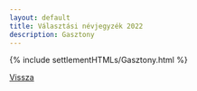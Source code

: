 ```yaml
---
layout: default
title: Választási névjegyzék 2022
description: Gasztony
---
```


{% include settlementHTMLs/Gasztony.html %}

[Vissza](../)
